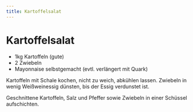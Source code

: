 ```yaml
---
title: Kartoffelsalat
---
```

# Kartoffelsalat
- 1kg Kartoffeln (gute)
- 2 Zwiebeln
- Mayonnaise selbstgemacht (evtl. verlängert mit Quark)

Kartoffeln mit Schale kochen, nicht zu weich, abkühlen lassen. Zwiebeln in wenig Weißweinessig
dünsten, bis der Essig verdunstet ist.

Geschnittene Kartoffeln, Salz und Pfeffer sowie Zwiebeln in einer Schüssel
aufschichten.
